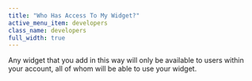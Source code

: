 ```yaml
---
title: "Who Has Access To My Widget?"
active_menu_item: developers
class_name: developers
full_width: true
---
```



Any widget that you add in this way will only be available to users within your account, all of whom will be able to use your widget.

